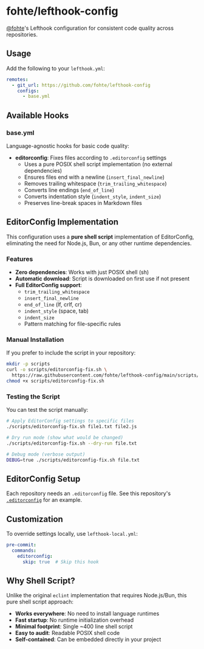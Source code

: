 # fohte/lefthook-config

[@fohte](https://github.com/fohte)'s Lefthook configuration for consistent code quality across repositories.

## Usage

Add the following to your `lefthook.yml`:

```yaml
remotes:
  - git_url: https://github.com/fohte/lefthook-config
    configs:
      - base.yml
```

## Available Hooks

### base.yml

Language-agnostic hooks for basic code quality:

- **editorconfig**: Fixes files according to `.editorconfig` settings
  - Uses a pure POSIX shell script implementation (no external dependencies)
  - Ensures files end with a newline (`insert_final_newline`)
  - Removes trailing whitespace (`trim_trailing_whitespace`)
  - Converts line endings (`end_of_line`)
  - Converts indentation style (`indent_style`, `indent_size`)
  - Preserves line-break spaces in Markdown files

## EditorConfig Implementation

This configuration uses a **pure shell script** implementation of EditorConfig, eliminating the need for Node.js, Bun, or any other runtime dependencies.

### Features

- **Zero dependencies**: Works with just POSIX shell (sh)
- **Automatic download**: Script is downloaded on first use if not present
- **Full EditorConfig support**: 
  - `trim_trailing_whitespace`
  - `insert_final_newline`
  - `end_of_line` (lf, crlf, cr)
  - `indent_style` (space, tab)
  - `indent_size`
  - Pattern matching for file-specific rules

### Manual Installation

If you prefer to include the script in your repository:

```bash
mkdir -p scripts
curl -o scripts/editorconfig-fix.sh \
  https://raw.githubusercontent.com/fohte/lefthook-config/main/scripts/editorconfig-fix.sh
chmod +x scripts/editorconfig-fix.sh
```

### Testing the Script

You can test the script manually:

```bash
# Apply EditorConfig settings to specific files
./scripts/editorconfig-fix.sh file1.txt file2.js

# Dry run mode (show what would be changed)
./scripts/editorconfig-fix.sh --dry-run file.txt

# Debug mode (verbose output)
DEBUG=true ./scripts/editorconfig-fix.sh file.txt
```

## EditorConfig Setup

Each repository needs an `.editorconfig` file.
See this repository's [`.editorconfig`](./.editorconfig) for an example.

## Customization

To override settings locally, use `lefthook-local.yml`:

```yaml
pre-commit:
  commands:
    editorconfig:
      skip: true  # Skip this hook
```

## Why Shell Script?

Unlike the original `eclint` implementation that requires Node.js/Bun, this pure shell script approach:

- **Works everywhere**: No need to install language runtimes
- **Fast startup**: No runtime initialization overhead
- **Minimal footprint**: Single ~400 line shell script
- **Easy to audit**: Readable POSIX shell code
- **Self-contained**: Can be embedded directly in your project